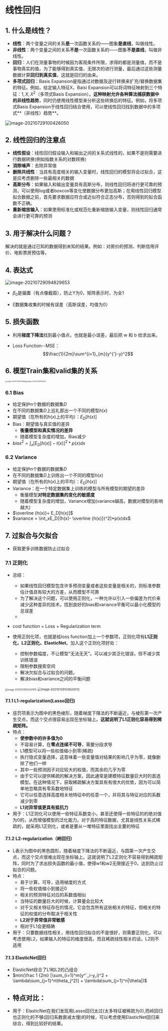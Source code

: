 # 线性回归

## 1. 什么是线性？

- **线性**：两个变量之间的关系**是**一次函数关系的——图象**是直线**，叫做线性。
- **非线性**：两个变量之间的关系**不是**一次函数关系的——图象**不是直线**，叫做非线性。
- **回归**：人们在测量事物的时候因为客观条件所限，求得的都是测量值，而不是事物真实的值，为了能够得到真实值，无限次的进行测量，最后通过这些测量数据计算**回归到真实值**，这就是回归的由来。
- **多项式回归**：Basis Expansion是指通过对数据及逆行转换来扩充/替换数据集的特征。例如，给定输入特征X，Baisi Expansion可以将词特征映射到三个特征：$1,X,X^2$（多项式Basis Expansion）。**这种映射允许各种算法捕获数据中的非线性趋势**，同时仍使用线性模型来分析这些转换后的特征。例如，将多项式Basis Expansion于线性回归结合使用，可以使线性回归找到数据中的多项式**（非线性）趋势**。

![image-20210729100426050](linear_regression.assets/image-20210729100426050.png)

## 2. 线性回归的注意点

- **线性假设**：线性回归假设输入和输出之间的关系式线性的，如果不是则需要进行数据转换(例如指数关系的对数转换)
- **消除噪声**：去除异常值
- **删除共线性**：当具有高度相关的输入变量时，线性回归的模型将会过拟合，这是应考虑删除一些最相关的数据
- **高斯分布**：如果输入和输出变量具有高斯分布，则线性回归将进行更可靠的预测，可以使用log或者boxcox等变化使数据分布更加高斯；在用线性回归模型拟合数据之前，首先要求数据应符合或近似符合正态分布，否则得到的拟合函数不正确。
- **重新缩放输入**：如果使用标准化或规范化重新缩放输入变量，则线性回归通常会进行更可靠的预测

## 3. 用于解决什么问题？

​	解决的就是通过已知的数据得到未知的结果。例如：对房价的预测、判断信用评价、电影票房预估等。

## 4. 表达式

![image-20210729094829653](linear_regression.assets/image-20210729094829653.png)

- $\beta_0$是偏置（有点像截距），防止Y为0，矩阵表示时，为全1

- $\xi$数据集收集的时候有误差（高斯误差，均值为0）

## 5. 损失函数

- 利用**梯度下降法**找到最小值点，也就是最小误差，最后把 w 和 b 给求出来。

- Loss Function--MSE：$$\frac{1}{2m}\sum^{i=1}_{m}(y^{'}-y)^2$$

## 6. 模型Train集和valid集的关系

 <img src="linear_regression.assets/image-20210729101758689.png" alt="image-20210729101758689" style="zoom: 33%;" /><img src="linear_regression.assets/image-20210729101824012.png" alt="image-20210729101824012" style="zoom: 33%;" />

### 6.1 Bias

- 给定保护$n$个数据的数据集$D$
- 在不同的数据集$D$上巡礼那出一个不同的模型$h(x)$
- 期望值（在所有的$h(x)$上的平均）：$E_D[h(x)]$
- Bias：期望值与真实值的差异
  - **衡量模型和真实情况的差异**
  - 随着模型复杂度的增加，Bias减少
- $bias^2=\int_x[E_D[h(x)]-t(x)]^2*p(x)dx$

### 6.2 Variance

- 给定保护$n$个数据的数据集$D$
- 在不同的数据集$D$上训练出一个不同的模型$h(x)$
- 期望值（在所有的$h(x)$上的平均）：$E_D[h(x)]$
- Variance：在一个特定数据集上训练的模型与所有模型的期望的差异
  - 衡量模型**对特定数据集的变化的敏感度**
  - 随着模型复杂度的增加，Variance增加(variance越高，数据对模型的影响越大)
- $\overline {h(x)}= E_D[h(x)]$
- $variance = \int_xE_D[(h(x)- \overline {h(x)})^2]*p(x)dx$ 

## 7. 过拟合与欠拟合

- 获取更多训练数据防止过拟合

### 7.1 正则化

- 总结：
  - 如果线性回归模型包含许多预测变量或者这些变量是相关的，则标准参数估计值具有较大的方差，从而模型不可靠
  - 为了解决这个问题，可以使用正则化，一种允许以引入一些偏差为代价来减少这种差异的技术，找到良好的bias和variance平衡可以最小化模型的总误差
  - 

- cost function  =  Loss  + Regularization term

- 使用正则化项，也就是给loss function加上一个参数项，正则化项有**L1正则化、L2正则化、ElasticNet**。加入这个正则化项好处：
  - 控制参数幅度，不让模型“无法无天”。可以减少其泛化错误，但不减少其训练错误
  - 限制参数搜索空间
  - 解决欠拟合与过拟合的问题。
  - 解决bias和variance之间的平衡问题

<img src="linear_regression.assets/image-20210729103247615.png" alt="image-20210729103247615" style="zoom:50%;" />

<img src="linear_regression.assets/image-20210729103620012.png" alt="image-20210729103620012" style="zoom:67%;" />

#### 7.1.1 L1-regularization(Lasso回归)

- 惩罚项表示为图中的黑色棱形，随着梯度下降法的不断逼近，与棱形第一次产生交点，而这个交点很容易出现在坐标轴上。**这就说明了L1正则化容易得到稀疏矩阵。**
- 特点：
  - **使参数中的许多值为0**
  - 不容易计算，在**零点连续不可导**，需要分段求导
  - L1模型可以将一些权值缩小到零(稀疏)
  - 执行隐式变量选择，这意味着一些变量值对结果的影响几乎为零，就像删除了他们一样
  - 其中一些预测因子对应较大的权值，而其余的几乎为零
  - 由于它可以提供稀疏的解决方案，因此通常是建模特征数量巨大时的首选模型。在这种情况下，获取稀疏解决方案具有有很大的优势，因为可以简单地忽略具有零系数地特征
  - 它可以任意选择高度相关地特征中的任意一个，并将其与特征对应的系数减少到零
  - **L1对异常值更具有抵抗力**
- 用于：L1正则化可以使用一些特征系数变小，甚至还使得一些特征的的绝对值为0的，从而增强模型的泛化能力。对于高的特征数据，尤其是线性关系式稀疏的，就采用L1正则化，或者是要从一堆特征里面找出主要的特征

#### 7.1.2 L2-regularization（岭回归）

- L表示为图中的黑色圆形，随着梯度下降法的不断逼近，与圆第一次产生交点，而这个交点很难出现在坐标轴上。这就说明了L2正则化不容易得到稀疏矩阵，同时为了求出损失函数的最小值，使得w1和w2无限接近于0，达到防止过拟合的问题。
- 特点：
  - 易于计算，可导，适用梯度的方式
  - 将一些权值缩小到接近0
  - 相关的预测特征对应的系数值相似
  - 当特征的数量巨大的时候，计算量会比较大
  - 对于又相关特征存在的情况，它会包含所有这些相关的特征，但相关的特征的权值的分布取决于相关性
  - **L2对于异常值非常敏感**
  - 相对于L1会更精确
- 用于：只要数据线性相关，用线性回归拟合的不是很好，则需要正则化，可以考虑使用L2，如果输入的特征的维度很高，而且稀疏线性相关的话，L2则不适用

#### 7.1.3 ElasticNet回归

- ElasticNet综合了L1和L2的凸组合
- $min(\frac 1 {2m} [\sum_{i=1}^m(y^`_i-y_i)^2 + \lambda\sum_{j=1}^n\theta_j^2)] + \lambda\sum_{j=1}^n|\theta|)$
- 特点对比：
  - 
- 用于：ElasticNet在我们发现用Lasso回归太过(太多特征被稀疏为0),而岭回归也正则化的不够(回归系数衰减太慢)的时候，可以考虑使用ElasticNet回归来综合，得到比较好的结果。





